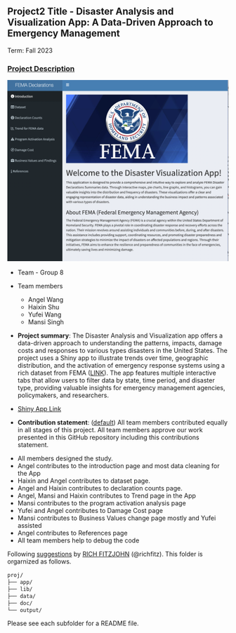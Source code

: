 ## Project2 Title - Disaster Analysis and Visualization App: A Data-Driven Approach to Emergency Management
Term: Fall 2023

### [Project Description](doc/project2_desc.md)

![screenshot](doc/figs/intro_page.png)

+ Team - Group 8
+ Team members
	+ Angel Wang
	+ Haixin Shu
	+ Yufei Wang
	+ Mansi Singh


+ **Project summary**: The Disaster Analysis and Visualization app offers a data-driven approach to understanding the patterns, impacts, damage costs and responses to various types disasters in the United States. The project uses a Shiny app to illustrate trends over time, geographic distribution, and the activation of emergency response systems using a rich dataset from FEMA ([LINK](https://www.fema.gov/openfema-data-page/disaster-declarations-summaries-v2)). The app features multiple interactive tabs that allow users to filter data by state, time period, and disaster type, providing valuable insights for emergency management agencies, policymakers, and researchers.

+  [Shiny App Link](https://project2-group8.shinyapps.io/DisasterAnalysisVisualizationApp/)

+ **Contribution statement**: ([default](doc/a_note_on_contributions.md)) All team members contributed equally in all stages of this project. All team members approve our work presented in this GitHub repository including this contributions statement. 

- All members designed the study.
- Angel contributes to the introduction page and most data cleaning for the App
- Haixin and Angel contributes to dataset page.
- Angel and Haixin contributes to declaration counts page.
- Angel, Mansi and Haixin contributes to Trend page in the App
- Mansi contributes to the program activation analysis page 
- Yufei and Angel contributes to Damage Cost page
- Mansi contributes to Business Values change page mostly and Yufei assisted
- Angel contributes to References page
- All team members help to debug the code


Following [suggestions](http://nicercode.github.io/blog/2013-04-05-projects/) by [RICH FITZJOHN](http://nicercode.github.io/about/#Team) (@richfitz). This folder is orgarnized as follows.

```
proj/
├── app/
├── lib/
├── data/
├── doc/
└── output/
```

Please see each subfolder for a README file.

